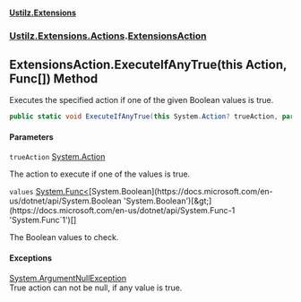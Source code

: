 #### [Ustilz.Extensions](index.md 'index')
### [Ustilz.Extensions.Actions](Ustilz.Extensions.Actions.md 'Ustilz.Extensions.Actions').[ExtensionsAction](Ustilz.Extensions.Actions.ExtensionsAction.md 'Ustilz.Extensions.Actions.ExtensionsAction')

## ExtensionsAction.ExecuteIfAnyTrue(this Action, Func<bool>[]) Method

Executes the specified action if one of the given Boolean values is true.

```csharp
public static void ExecuteIfAnyTrue(this System.Action? trueAction, params System.Func<bool>[] values);
```
#### Parameters

<a name='Ustilz.Extensions.Actions.ExtensionsAction.ExecuteIfAnyTrue(thisSystem.Action,System.Func_bool_[]).trueAction'></a>

`trueAction` [System.Action](https://docs.microsoft.com/en-us/dotnet/api/System.Action 'System.Action')

The action to execute if one of the values is true.

<a name='Ustilz.Extensions.Actions.ExtensionsAction.ExecuteIfAnyTrue(thisSystem.Action,System.Func_bool_[]).values'></a>

`values` [System.Func&lt;](https://docs.microsoft.com/en-us/dotnet/api/System.Func-1 'System.Func`1')[System.Boolean](https://docs.microsoft.com/en-us/dotnet/api/System.Boolean 'System.Boolean')[&gt;](https://docs.microsoft.com/en-us/dotnet/api/System.Func-1 'System.Func`1')[[]](https://docs.microsoft.com/en-us/dotnet/api/System.Array 'System.Array')

The Boolean values to check.

#### Exceptions

[System.ArgumentNullException](https://docs.microsoft.com/en-us/dotnet/api/System.ArgumentNullException 'System.ArgumentNullException')  
True action can not be null, if any value is true.